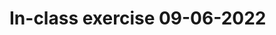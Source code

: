 # In-class exercise 09-06-2022

<div class="flourish-embed flourish-chart" data-src="visualisation/11109431"><script src="https://public.flourish.studio/resources/embed.js"></script></div> 
